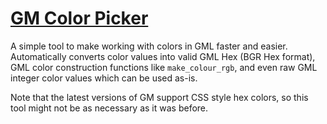 # [GM Color Picker](https://topheranselmo.com/tools/#/color-picker)

A simple tool to make working with colors in GML faster and easier. Automatically converts color values into valid GML Hex (BGR Hex format), GML color construction functions like `make_colour_rgb`, and even raw GML integer color values which can be used as-is.

Note that the latest versions of GM support CSS style hex colors, so this tool might not be as necessary as it was before.